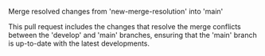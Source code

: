 Merge resolved changes from 'new-merge-resolution' into 'main'

This pull request includes the changes that resolve the merge conflicts between the 'develop' and 'main' branches, ensuring that the 'main' branch is up-to-date with the latest developments.
